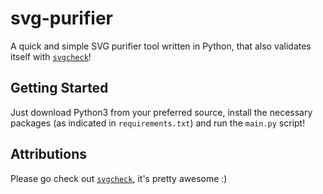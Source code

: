 # svg-purifier

A quick and simple SVG purifier tool written in Python, that also validates itself with [`svgcheck`](https://pypi.org/project/svgcheck/)!

## Getting Started

Just download Python3 from your preferred source, install the necessary packages (as indicated in `requirements.txt`) and run the `main.py` script!

## Attributions
Please go check out [`svgcheck`](https://pypi.org/project/svgcheck/), it's pretty awesome :)
